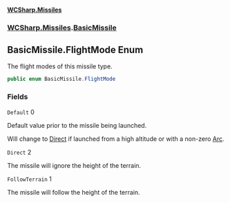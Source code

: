 #### [WCSharp.Missiles](index.md 'index')
### [WCSharp.Missiles](WCSharp.Missiles.md 'WCSharp.Missiles').[BasicMissile](WCSharp.Missiles.BasicMissile.md 'WCSharp.Missiles.BasicMissile')

## BasicMissile.FlightMode Enum

The flight modes of this missile type.

```csharp
public enum BasicMissile.FlightMode
```
### Fields

<a name='WCSharp.Missiles.BasicMissile.FlightMode.Default'></a>

`Default` 0

Default value prior to the missile being launched.  
  
Will change to [Direct](WCSharp.Missiles.BasicMissile.FlightMode.md#WCSharp.Missiles.BasicMissile.FlightMode.Direct 'WCSharp.Missiles.BasicMissile.FlightMode.Direct') if launched from a high altitude or with a non-zero [Arc](WCSharp.Missiles.BasicMissile.Arc.md 'WCSharp.Missiles.BasicMissile.Arc').

<a name='WCSharp.Missiles.BasicMissile.FlightMode.Direct'></a>

`Direct` 2

The missile will ignore the height of the terrain.

<a name='WCSharp.Missiles.BasicMissile.FlightMode.FollowTerrain'></a>

`FollowTerrain` 1

The missile will follow the height of the terrain.